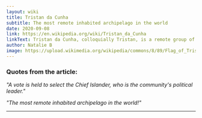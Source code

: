 ```yaml
---
layout: wiki
title: Tristan da Cunha
subtitle: The most remote inhabited archipelago in the world
date: 2020-09-08
link: https://en.wikipedia.org/wiki/Tristan_da_Cunha
linkText: Tristan da Cunha, colloquially Tristan, is a remote group of volcanic islands in the south Atlantic Ocean. It is the most remote inhabited archipelago in the world, lying approximately 1,511 miles (2,432 km) off the coast of Cape Town in South Africa, 1,343 miles (2,161 km) from Saint Helena and 2,166 miles (3,486 km) off the coast of the Falkland Islands.The territory consists of the inhabited
author: Natalie B
image: https://upload.wikimedia.org/wikipedia/commons/8/89/Flag_of_Tristan_da_Cunha.svg
---
```

### Quotes from the article:

_"A vote is held to select the Chief Islander, who is the community's political leader."_

_"The most remote inhabited archipelago in the world!"_

---
